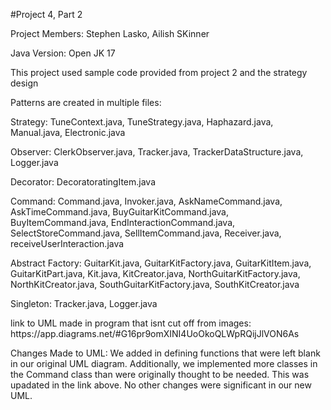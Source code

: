 #Project 4, Part 2

Project Members: Stephen Lasko, Ailish SKinner

Java Version: Open JK 17

<p>This project used sample code provided from project 2 and the strategy design</p>


<p>
Patterns are created in multiple files: 
<br>

Strategy: TuneContext.java, TuneStrategy.java, Haphazard.java, Manual.java, Electronic.java 
<br>

Observer: ClerkObserver.java, Tracker.java, TrackerDataStructure.java, Logger.java
<br>

Decorator: DecoratoratingItem.java
<br>

Command: Command.java, Invoker.java, AskNameCommand.java, AskTimeCommand.java,
BuyGuitarKitCommand.java, BuyItemCommand.java, EndInteractionCommand.java, SelectStoreCommand.java,
SellItemCommand.java, Receiver.java, receiveUserInteraction.java
<br>

Abstract Factory: GuitarKit.java, GuitarKitFactory.java, GuitarKitItem.java, GuitarKitPart.java,
Kit.java, KitCreator.java, NorthGuitarKitFactory.java, NorthKitCreator.java, SouthGuitarKitFactory.java,
SouthKitCreator.java
<br>

Singleton: Tracker.java, Logger.java
</p>

<p>
link to UML made in program that isnt cut off from images:
https://app.diagrams.net/#G16pr9omXINI4UoOkoQLWpRQijJlVON6As
</p>


Changes Made to UML: 
We added in defining functions that were left blank in our original UML diagram. Additionally, we implemented more classes in the Command class than were originally thought to be needed. This was upadated in the link above. No other changes were significant in our new UML. 
